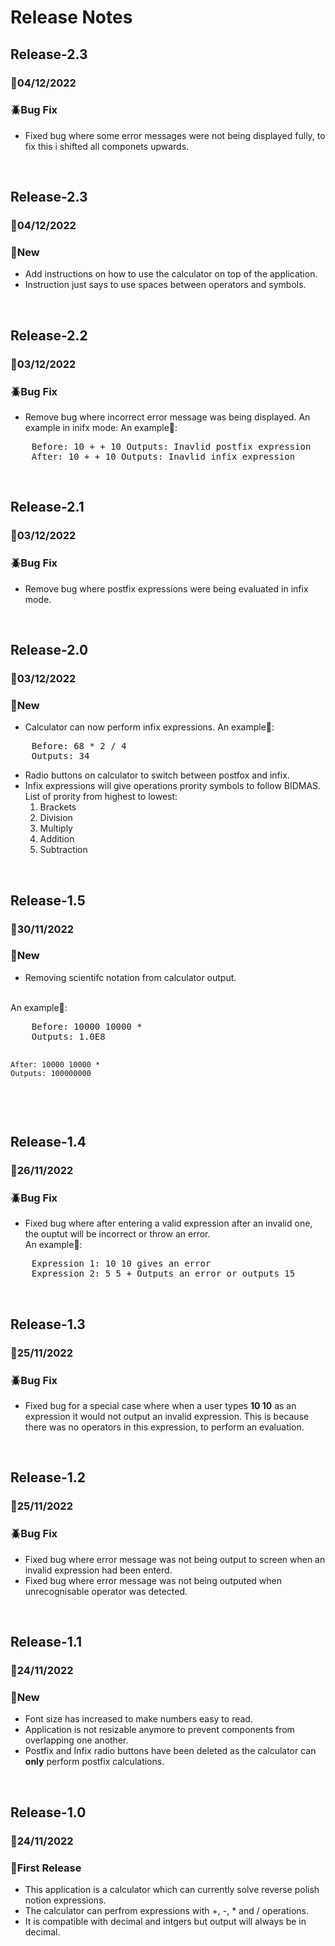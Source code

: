 # **Release Notes**
## **Release-2.3**
### 📅04/12/2022
### 🪲Bug Fix
- Fixed bug where some error messages were not being displayed fully, to fix this i shifted all componets upwards.

<br />

## **Release-2.3**
### 📅04/12/2022
### 🌟New
- Add instructions on how to use the calculator on top of the application.
- Instruction just says to use spaces between operators and symbols.

<br />

## **Release-2.2**
### 📅03/12/2022
### 🪲Bug Fix
- Remove bug where incorrect error message was being displayed.
An example in inifx mode:
An example🔎:
<pre>
    Before: 10 + + 10 Outputs: Inavlid postfix expression
    After: 10 + + 10 Outputs: Inavlid infix expression
</pre>

<br />

## **Release-2.1**
### 📅03/12/2022
### 🪲Bug Fix
- Remove bug where postfix expressions were being evaluated in infix mode.

<br />

## **Release-2.0**
### 📅03/12/2022
### 🌟New
- Calculator can now perform infix expressions.
An example🔎:
<pre>
    Before: 68 * 2 / 4 
    Outputs: 34
</pre>
- Radio buttons on calculator to switch between postfox and infix.
- Infix expressions will give operations prority symbols to follow BIDMAS. List of prority from highest to lowest:
    1. Brackets
    2. Division
    3. Multiply
    4. Addition
    5. Subtraction
<br />

## **Release-1.5**
### 📅30/11/2022
### 🌟New
- Removing scientifc notation from calculator output.
<br />
An example🔎:
<pre>
    Before: 10000 10000 * 
    Outputs: 1.0E8

    After: 10000 10000 * 
    Outputs: 100000000
</pre>

<br />

## **Release-1.4**
### 📅26/11/2022
### 🪲Bug Fix
- Fixed bug where after entering a valid expression after an invalid one, the ouptut will be incorrect or throw an error. <br />
An example🔎:
<pre>
    Expression 1: 10 10 gives an error
    Expression 2: 5 5 + Outputs an error or outputs 15
</pre>

<br />

## **Release-1.3**
### 📅25/11/2022
### 🪲Bug Fix
- Fixed bug for a special case where when a user types **10 10** as an expression it would not output an invalid expression. This is because there was no operators in this expression, to perform an evaluation.

<br />

## **Release-1.2**
### 📅25/11/2022
### 🪲Bug Fix
- Fixed bug where error message was not being output to screen when an invalid expression had been enterd.
- Fixed bug where error message was not being outputed when unrecognisable operator was detected.

<br />

## **Release-1.1** 
### 📅24/11/2022
### 🌟New
- Font size has increased to make numbers easy to read.
- Application is not resizable anymore to prevent components from overlapping one another.
- Postfix and Infix radio buttons have been deleted as the calculator can **only** perform postfix calculations. 

<br />

## **Release-1.0** 
### 📅24/11/2022
### 🎉First Release
- This application is a calculator which can currently solve reverse polish notion expressions.
- The calculator can perfrom expressions with +, -, * and / operations.
- It is compatible with decimal and intgers but output will always be in decimal.
